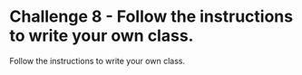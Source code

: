 # Challenge 8 - Follow the instructions to write your own class.

Follow the instructions to write your own class.
